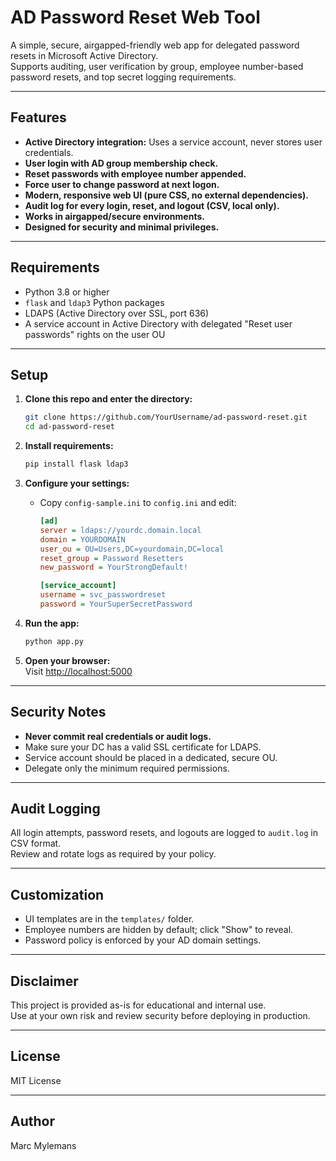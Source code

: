 # AD Password Reset Web Tool

A simple, secure, airgapped-friendly web app for delegated password resets in Microsoft Active Directory.  
Supports auditing, user verification by group, employee number-based password resets, and top secret logging requirements.

---

## Features

- **Active Directory integration:** Uses a service account, never stores user credentials.
- **User login with AD group membership check.**
- **Reset passwords with employee number appended.**
- **Force user to change password at next logon.**
- **Modern, responsive web UI (pure CSS, no external dependencies).**
- **Audit log for every login, reset, and logout (CSV, local only).**
- **Works in airgapped/secure environments.**
- **Designed for security and minimal privileges.**

---

## Requirements

- Python 3.8 or higher
- `flask` and `ldap3` Python packages
- LDAPS (Active Directory over SSL, port 636)
- A service account in Active Directory with delegated "Reset user passwords" rights on the user OU

---

## Setup

1. **Clone this repo and enter the directory:**

    ```sh
    git clone https://github.com/YourUsername/ad-password-reset.git
    cd ad-password-reset
    ```

2. **Install requirements:**

    ```sh
    pip install flask ldap3
    ```

3. **Configure your settings:**

    - Copy `config-sample.ini` to `config.ini` and edit:

        ```ini
        [ad]
        server = ldaps://yourdc.domain.local
        domain = YOURDOMAIN
        user_ou = OU=Users,DC=yourdomain,DC=local
        reset_group = Password Resetters
        new_password = YourStrongDefault!

        [service_account]
        username = svc_passwordreset
        password = YourSuperSecretPassword
        ```

4. **Run the app:**

    ```sh
    python app.py
    ```

5. **Open your browser:**  
   Visit [http://localhost:5000](http://localhost:5000)

---

## Security Notes

- **Never commit real credentials or audit logs.**
- Make sure your DC has a valid SSL certificate for LDAPS.
- Service account should be placed in a dedicated, secure OU.
- Delegate only the minimum required permissions.

---

## Audit Logging

All login attempts, password resets, and logouts are logged to `audit.log` in CSV format.  
Review and rotate logs as required by your policy.

---

## Customization

- UI templates are in the `templates/` folder.
- Employee numbers are hidden by default; click "Show" to reveal.
- Password policy is enforced by your AD domain settings.

---

## Disclaimer

This project is provided as-is for educational and internal use.  
Use at your own risk and review security before deploying in production.

---

## License

MIT License

---

## Author

Marc Mylemans
